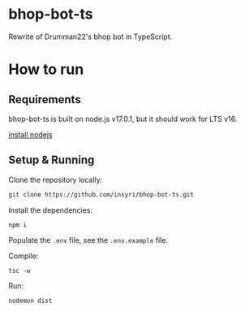 # bhop-bot-ts

Rewrite of Drumman22's bhop bot in TypeScript.

<!---
drumman22, liquidwater0 was here
-->

# How to run

## Requirements

bhop-bot-ts is built on node.js v17.0.1, but it should work for LTS v16.

[install nodejs](https://nodejs.org/)

## Setup & Running

Clone the repository locally:

```bash
git clone https://github.com/insyri/bhop-bot-ts.git
```

Install the dependencies:

```
npm i
```

Populate the `.env` file, see the `.env.example` file.

Compile:

```
tsc -w
```

Run:

```
nodemon dist
```
